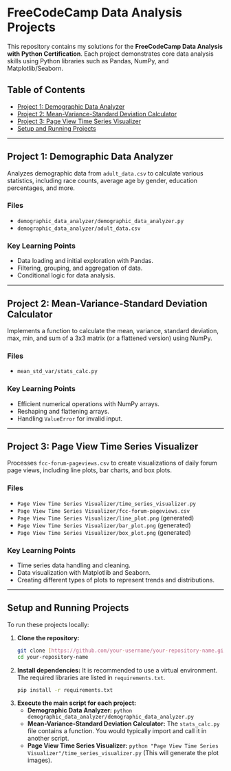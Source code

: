 # FreeCodeCamp Data Analysis Projects

This repository contains my solutions for the **FreeCodeCamp Data Analysis with Python Certification**. Each project demonstrates core data analysis skills using Python libraries such as Pandas, NumPy, and Matplotlib/Seaborn.

## Table of Contents

- [Project 1: Demographic Data Analyzer](#project-1-demographic-data-analyzer)
- [Project 2: Mean-Variance-Standard Deviation Calculator](#project-2-mean-variance-standard-deviation-calculator)
- [Project 3: Page View Time Series Visualizer](#project-3-page-view-time-series-visualizer)
- [Setup and Running Projects](#setup-and-running-projects)

---

## Project 1: Demographic Data Analyzer

Analyzes demographic data from `adult_data.csv` to calculate various statistics, including race counts, average age by gender, education percentages, and more.

### Files

- `demographic_data_analyzer/demographic_data_analyzer.py`
- `demographic_data_analyzer/adult_data.csv`

### Key Learning Points

- Data loading and initial exploration with Pandas.
- Filtering, grouping, and aggregation of data.
- Conditional logic for data analysis.

---

## Project 2: Mean-Variance-Standard Deviation Calculator

Implements a function to calculate the mean, variance, standard deviation, max, min, and sum of a 3x3 matrix (or a flattened version) using NumPy.

### Files

- `mean_std_var/stats_calc.py`

### Key Learning Points

- Efficient numerical operations with NumPy arrays.
- Reshaping and flattening arrays.
- Handling `ValueError` for invalid input.

---

## Project 3: Page View Time Series Visualizer

Processes `fcc-forum-pageviews.csv` to create visualizations of daily forum page views, including line plots, bar charts, and box plots.

### Files

- `Page View Time Series Visualizer/time_series_visualizer.py`
- `Page View Time Series Visualizer/fcc-forum-pageviews.csv`
- `Page View Time Series Visualizer/line_plot.png` (generated)
- `Page View Time Series Visualizer/bar_plot.png` (generated)
- `Page View Time Series Visualizer/box_plot.png` (generated)

### Key Learning Points

- Time series data handling and cleaning.
- Data visualization with Matplotlib and Seaborn.
- Creating different types of plots to represent trends and distributions.

---

## Setup and Running Projects

To run these projects locally:

1.  **Clone the repository:**
    ```bash
    git clone [https://github.com/your-username/your-repository-name.git](https://github.com/your-username/your-repository-name.git)
    cd your-repository-name
    ```
2.  **Install dependencies:**
    It is recommended to use a virtual environment. The required libraries are listed in `requirements.txt`.
    ```bash
    pip install -r requirements.txt
    ```
3.  **Execute the main script for each project:**
    -   **Demographic Data Analyzer:** `python demographic_data_analyzer/demographic_data_analyzer.py`
    -   **Mean-Variance-Standard Deviation Calculator:** The `stats_calc.py` file contains a function. You would typically import and call it in another script.
    -   **Page View Time Series Visualizer:** `python "Page View Time Series Visualizer"/time_series_visualizer.py` (This will generate the plot images).